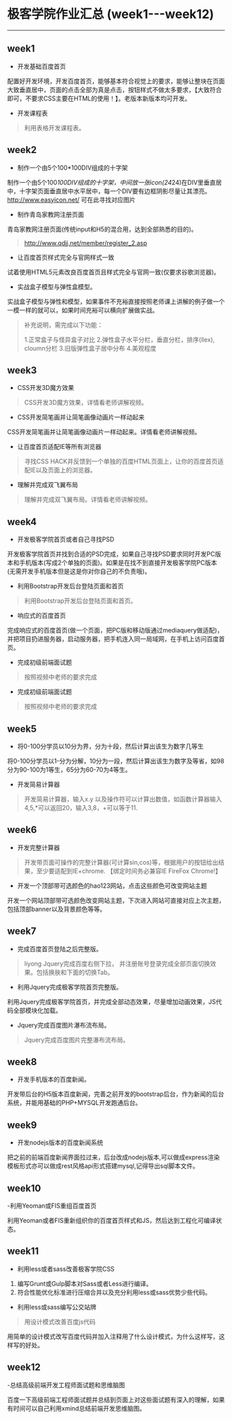 # 极客学院作业汇总 (week1---week12) #


-------------------------------


## week1 ##
- 开发基础百度首页
>
配置好开发环境，开发百度首页，能够基本符合视觉上的要求，能够让整块在页面大致垂直居中，页面的点击全部为真是点击，按钮样式不做太多要求，【大致符合即可，不要求CSS主要在HTML的使用！】。老版本新版本均可开发。

- 开发课程表
> 利用表格开发课程表。

## week2 ##
- 制作一个由5个100*100DIV组成的十字架
>
制作一个由5个100*100DIV组成的十字架，中间放一张icon(24*24)在DIV里垂直居中，十字架页面垂直居中水平居中，每一个DIV要有边框阴影尽量让其漂亮。
http://www.easyicon.net/ 可在此寻找对应图片

- 制作青岛家教网注册页面
>
青岛家教网注册页面(传统input和H5的混合用，达到全部熟悉的目的)。
> http://www.qdjj.net/member/register_2.asp

- 让百度首页样式完全与官网样式一致
>
试着使用HTML5元素改良百度首页且样式完全与官网一致(仅要求谷歌浏览器)。

- 实战盒子模型与弹性盒模型。
>
实战盒子模型与弹性和模型，如果事件不充裕直接按照老师课上讲解的例子做一个一模一样的就可以，如果时间充裕可以横向扩展做实战。<br>
> 补充说明，需完成以下功能：
> 
> 1.正常盒子与怪异盒子对比
> 2.弹性盒子水平分栏，垂直分栏，排序(llex), cloumn分栏
> 3.旧版弹性盒子居中分布
> 4.美观程度

## week3 ##

- CSS开发3D魔方效果
> CSS开发3D魔方效果，详情看老师讲解视频。

- CSS开发简笔画并让简笔画像动画片一样动起来
>
CSS开发简笔画并让简笔画像动画片一样动起来。详情看老师讲解视频。

- 让百度首页适配IE等所有浏览器
> 寻找CSS
HACK并反馈到一个单独的百度HTML页面上，让你的百度首页适配IE以及页面上的浏览器。

- 理解并完成双飞翼布局
> 理解并完成双飞翼布局。详情看老师讲解视频。

## week4 ##
- 开发极客学院首页或者自己寻找PSD
>
开发极客学院首页并找到合适的PSD完成，如果自己寻找PSD要求同时开发PC版本和手机版本(写成2个单独的页面)。如果是在找不到直接开发极客学院PC版本(无需开发手机版本但是这是你对你自己的不负责哦)。

- 利用Bootstrap开发后台登陆页面和首页
> 利用Bootstrap开发后台登陆页面和首页。

- 响应式的百度首页
>
完成响应式的百度首页(做一个页面，把PC版和移动版通过mediaquery做适配)，并把项目扔进服务器，启动服务器，把手机连入同一局域网，在手机上访问百度首页。

- 完成初级前端面试题
> 按照视频中老师的要求完成

- 完成初级前端面试题
> 按照视频中老师的要求完成

## week5 ##

- 将0-100分学员以10分为界，分为十段，然后计算出该生为数字几等生
>
将0-100分学员以1-分为分解，10分为一段，然后计算出该生为数字及等省，如98分为90-100为1等生，65分为60-70为4等生。

- 开发简易计算器
> 开发简易计算器，输入x.y
以及操作符可以计算出数值，如函数计算器输入4,5,*可以返回20，输入3,8，+可以等于11.

## week6 ##

- 开发完整计算器
> 开发带页面可操作的完整计算器(可计算sin,cos)等，根据用户的按钮给出结果，至少要适配到IE+chrome.
【绑定时间务必兼容IE FireFox Chrome!】

- 开发一个顶部带可选颜色的hao123网站，点击这些颜色可改变网站主题
>
开发一个网站顶部带可选颜色改变网站主题，下次进入网站可直接对应上次主题，包括顶部banner以及背景颜色等等。

## week7 ##

- 完成百度首页登陆之后完整版。
> liyong Jquery完成百度右侧下拉，
并注册账号登录完成全部页面切换效果。包括换肤和下面的切换Tab。

- 利用Jquery完成极客学院首页完整版。
>
利用Jquery完成极客学院首页，并完成全部动态效果，尽量增加动画效果，JS代码全部模块化加载。

- Jquery完成百度图片瀑布流布局。
> Jquery完成百度图片完整瀑布流布局。

## week8 ##

- 开发手机版本的百度新闻。

> 
开发带后台的H5版本百度新闻，完善之前开发的bootstrap后台，作为新闻的后台系统，并能用基础的PHP+MYSQL开发跑通后台。

## week9 ##
- 开发nodejs版本的百度新闻系统

>
把之前的前端百度新闻界面拉过来，后台改成nodejs版本,可以做成express渲染模板形式亦可以做成rest风格api形式搭建mysql,记得导出sql脚本文件。

## week10 ##

-利用Yeoman或FIS重组百度首页

>
利用Yeoman或者FIS重新组织你的百度首页样式和JS，然后达到工程化可编译状态。

## week11 ##

- 利用less或者sass改善极客学院CSS

>
1. 编写Grunt或Gulp脚本对Sass或者Less进行编译。
2. 符合性能优化标准进行压缩合并以及充分利用less或sass优势少些代码。

- 利用less或sass编写公交站牌

> 用设计模式改善百度js代码
>
用简单的设计模式改写百度代码并加入注释用了什么设计模式，为什么这样写，这样写的好处。

## week12 ##

-总结高级前端开发工程师面试题和思维脑图
>
百度一下高级前端工程师面试题并总结到页面上对这些面试题有深入的理解，如果有时间可以自己利用xmind总结前端开发思维脑图。
